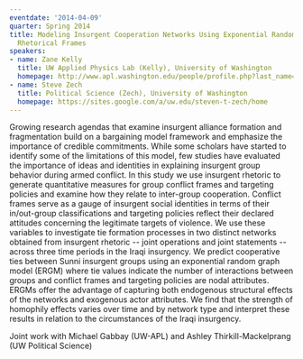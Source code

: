 ```yaml
---
eventdate: '2014-04-09'
quarter: Spring 2014
title: Modeling Insurgent Cooperation Networks Using Exponential Random Graphs and
  Rhetorical Frames
speakers:
- name: Zane Kelly
  title: UW Applied Physics Lab (Kelly), University of Washington
  homepage: http://www.apl.washington.edu/people/profile.php?last_name=Kelly&first_name=Zane
- name: Steve Zech
  title: Political Science (Zech), University of Washington
  homepage: https://sites.google.com/a/uw.edu/steven-t-zech/home
---
```

Growing research agendas that examine insurgent alliance formation and fragmentation build on a bargaining model framework and emphasize the importance of credible commitments. While some scholars have started to identify some of the limitations of this model, few studies have evaluated the importance of ideas and identities in explaining insurgent group behavior during armed conflict. In this study we use insurgent rhetoric to generate quantitative measures for group conflict frames and targeting policies and examine how they relate to inter-group cooperation. Conflict frames serve as a gauge of insurgent social identities in terms of their in/out-group classifications and targeting policies reflect their declared attitudes concerning the legitimate targets of violence. We use these variables to investigate tie formation processes in two distinct networks obtained from insurgent rhetoric -- joint operations and joint statements -- across three time periods in the Iraqi insurgency. We predict cooperative ties between Sunni insurgent groups using an exponential random graph model (ERGM) where tie values indicate the number of interactions between groups and conflict frames and targeting policies are nodal attributes. ERGMs offer the advantage of capturing both endogenous structural effects of the networks and exogenous actor attributes. We find that the strength of homophily effects varies over time and by network type and interpret these results in relation to the circumstances of the Iraqi insurgency.

Joint work with Michael Gabbay (UW-APL) and Ashley Thirkill-Mackelprang (UW Political Science)


